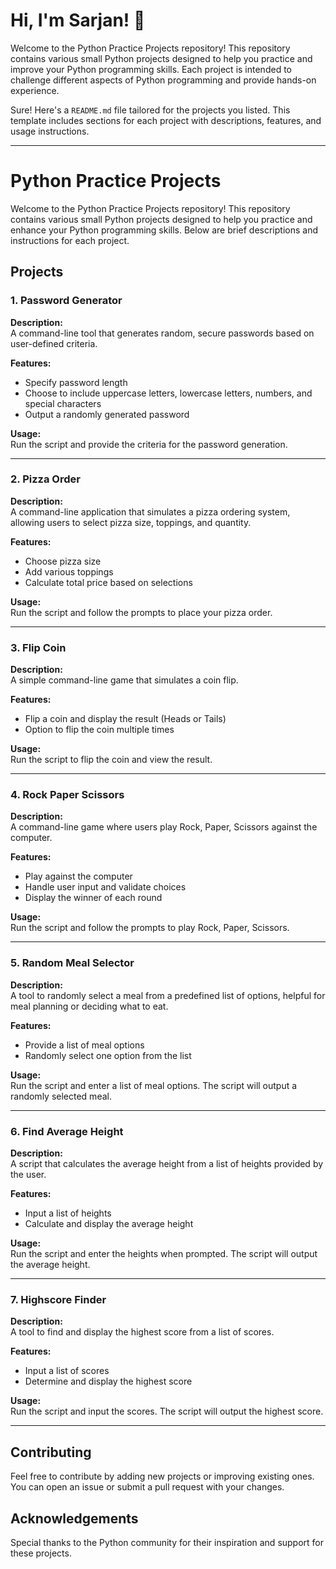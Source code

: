 
# Hi, I'm Sarjan! 👋
Welcome to the Python Practice Projects repository! This repository contains various small Python projects designed to help you practice and improve your Python programming skills. Each project is intended to challenge different aspects of Python programming and provide hands-on experience.


Sure! Here's a `README.md` file tailored for the projects you listed. This template includes sections for each project with descriptions, features, and usage instructions.

---

# Python Practice Projects

Welcome to the Python Practice Projects repository! This repository contains various small Python projects designed to help you practice and enhance your Python programming skills. Below are brief descriptions and instructions for each project.

## Projects

### 1. **Password Generator**

**Description:**  
A command-line tool that generates random, secure passwords based on user-defined criteria.

**Features:**
- Specify password length
- Choose to include uppercase letters, lowercase letters, numbers, and special characters
- Output a randomly generated password

**Usage:**  
Run the script and provide the criteria for the password generation.

---

### 2. **Pizza Order**

**Description:**  
A command-line application that simulates a pizza ordering system, allowing users to select pizza size, toppings, and quantity.

**Features:**
- Choose pizza size
- Add various toppings
- Calculate total price based on selections

**Usage:**  
Run the script and follow the prompts to place your pizza order.

---

### 3. **Flip Coin**

**Description:**  
A simple command-line game that simulates a coin flip.

**Features:**
- Flip a coin and display the result (Heads or Tails)
- Option to flip the coin multiple times

**Usage:**  
Run the script to flip the coin and view the result.

---


### 4. **Rock Paper Scissors**

**Description:**  
A command-line game where users play Rock, Paper, Scissors against the computer.

**Features:**
- Play against the computer
- Handle user input and validate choices
- Display the winner of each round

**Usage:**  
Run the script and follow the prompts to play Rock, Paper, Scissors.

---

### 5. **Random Meal Selector**

**Description:**  
A tool to randomly select a meal from a predefined list of options, helpful for meal planning or deciding what to eat.

**Features:**
- Provide a list of meal options
- Randomly select one option from the list

**Usage:**  
Run the script and enter a list of meal options. The script will output a randomly selected meal.

---
### 6. **Find Average Height**

**Description:**  
A script that calculates the average height from a list of heights provided by the user.

**Features:**
- Input a list of heights
- Calculate and display the average height

**Usage:**  
Run the script and enter the heights when prompted. The script will output the average height.

---

### 7. **Highscore Finder**

**Description:**  
A tool to find and display the highest score from a list of scores.

**Features:**
- Input a list of scores
- Determine and display the highest score

**Usage:**  
Run the script and input the scores. The script will output the highest score.

---

## Contributing

Feel free to contribute by adding new projects or improving existing ones. You can open an issue or submit a pull request with your changes.


## Acknowledgements

Special thanks to the Python community for their inspiration and support for these projects.
